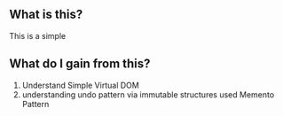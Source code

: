 ## What is this?

This is a simple

## What do I gain from this?

1. Understand Simple Virtual DOM
2. understanding undo pattern via immutable structures
   used Memento Pattern
